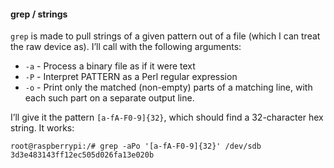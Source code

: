 #### grep / strings

`grep` is made to pull strings of a given pattern out of a file (which I can treat the raw device as). I’ll call with the following arguments:

-   `-a` - Process a binary file as if it were text
-   `-P` - Interpret PATTERN as a Perl regular expression
-   `-o` - Print only the matched (non-empty) parts of a matching line, with each such part on a separate output line.

I’ll give it the pattern `[a-fA-F0-9]{32}`, which should find a 32-character hex string. It works:

```
root@raspberrypi:/# grep -aPo '[a-fA-F0-9]{32}' /dev/sdb
3d3e483143ff12ec505d026fa13e020b